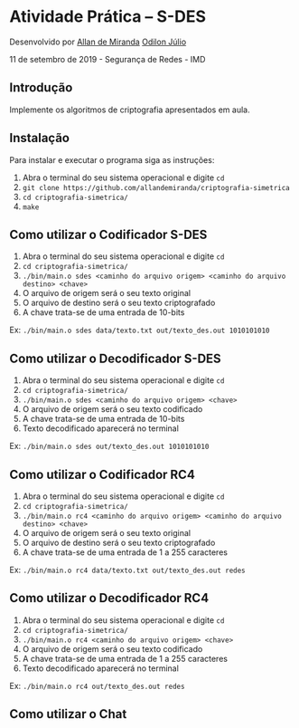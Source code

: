 # Atividade Prática – S-DES

Desenvolvido  por   [Allan de Miranda](https://github.com/allandemiranda)
                    [Odilon Júlio](https://github.com/OdilonJulio)

11 de setembro de 2019 - Segurança de Redes - IMD

## Introdução

Implemente os algoritmos de criptografia apresentados em aula.

## Instalação

Para instalar e executar o programa siga as instruções:

1. Abra o terminal do seu sistema operacional e digite `cd`
2. `git clone https://github.com/allandemiranda/criptografia-simetrica`
3. `cd criptografia-simetrica/`
4. `make`

## Como utilizar o Codificador S-DES

1. Abra o terminal do seu sistema operacional e digite `cd`
2. `cd criptografia-simetrica/`
3. `./bin/main.o sdes <caminho do arquivo origem> <caminho do arquivo destino> <chave>`
4. O arquivo de origem será o seu texto original
5. O arquivo de destino será o seu texto criptografado
6. A chave trata-se de uma entrada de 10-bits

Ex: `./bin/main.o sdes data/texto.txt out/texto_des.out 1010101010`

## Como utilizar o Decodificador S-DES

1. Abra o terminal do seu sistema operacional e digite `cd`
2. `cd criptografia-simetrica/`
3. `./bin/main.o sdes <caminho do arquivo origem> <chave>`
4. O arquivo de origem será o seu texto codificado
5. A chave trata-se de uma entrada de 10-bits
6. Texto decodificado aparecerá no terminal

Ex: `./bin/main.o sdes out/texto_des.out 1010101010`

## Como utilizar o Codificador RC4

1. Abra o terminal do seu sistema operacional e digite `cd`
2. `cd criptografia-simetrica/`
3. `./bin/main.o rc4 <caminho do arquivo origem> <caminho do arquivo destino> <chave>`
4. O arquivo de origem será o seu texto original
5. O arquivo de destino será o seu texto criptografado
6. A chave trata-se de uma entrada de 1 a 255 caracteres

Ex: `./bin/main.o rc4 data/texto.txt out/texto_des.out redes`

## Como utilizar o Decodificador RC4

1. Abra o terminal do seu sistema operacional e digite `cd`
2. `cd criptografia-simetrica/`
3. `./bin/main.o rc4 <caminho do arquivo origem> <chave>`
4. O arquivo de origem será o seu texto codificado
5. A chave trata-se de uma entrada de 1 a 255 caracteres
6. Texto decodificado aparecerá no terminal

Ex: `./bin/main.o rc4 out/texto_des.out redes`

## Como utilizar o Chat